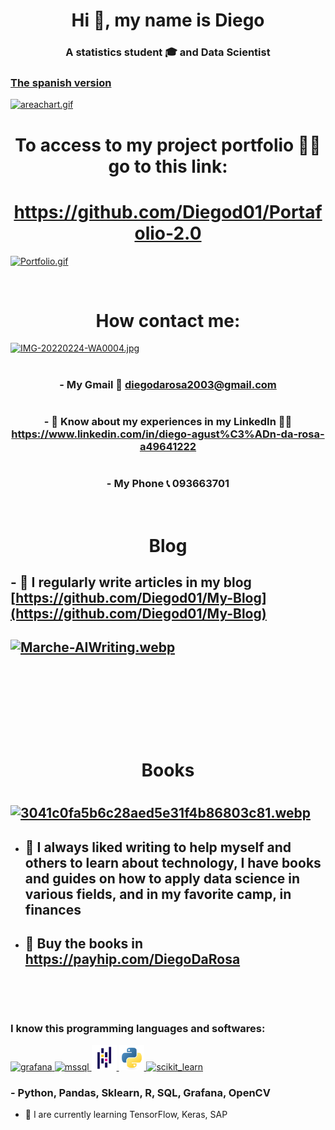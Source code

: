 
   <h1 align="center">Hi 👋, my name is Diego</h1>
   <h3 align="center">A statistics student  🎓 and Data Scientist</h3>

### [The spanish version](https://github.com/Diegod01/My-Blog/blob/main/Portfolio%20spanish%20version.md)

[![areachart.gif](https://i.postimg.cc/0QX3ZkMF/areachart.gif)](https://postimg.cc/cgYXLNcB) 


# <h1 align="center"> To access to my project portfolio 👨‍💻 go to this link:</h1>
# <h1 align="center"> https://github.com/Diegod01/Portafolio-2.0</h3>

[![Portfolio.gif](https://i.postimg.cc/FRm9qdXY/Portfolio.gif)](https://postimg.cc/R3s5J0Fm)




⠀⠀⠀⠀⠀⠀⠀
⠀⠀⠀⠀⠀⠀⠀
⠀⠀⠀⠀⠀⠀⠀
⠀⠀⠀⠀⠀⠀⠀




# <h1 align="center"> **How contact me:**</h1>
[![IMG-20220224-WA0004.jpg](https://i.postimg.cc/RVfvGQ5M/IMG-20220224-WA0004.jpg)](https://postimg.cc/QH8Ld7dP)

# <h3 align="center">-  My Gmail 📨 **diegodarosa2003@gmail.com**</h3>
# <h3 align="center">- 📄 Know about my experiences in my LinkedIn 👩‍💻 **https://www.linkedin.com/in/diego-agust%C3%ADn-da-rosa-a49641222**
# <h3 align="center">- My Phone 📞 **093663701**</h3>

⠀⠀⠀
⠀⠀⠀
⠀⠀⠀
⠀⠀⠀

#  <h1 align="center"> **Blog**</h1>
## - 📝 I regularly write articles in my blog [https://github.com/Diegod01/My-Blog](https://github.com/Diegod01/My-Blog)
## [![Marche-AIWriting.webp](https://i.postimg.cc/DZVm6ftx/Marche-AIWriting.webp)](https://postimg.cc/DWg2yhfG)
⠀⠀⠀
⠀⠀⠀


⠀⠀⠀⠀⠀⠀
⠀⠀⠀


⠀⠀⠀⠀⠀⠀



⠀⠀⠀⠀⠀⠀



#  <h1 align="center"> **Books**<h1/>

## [![3041c0fa5b6c28aed5e31f4b86803c81.webp](https://i.postimg.cc/2SbztRdM/3041c0fa5b6c28aed5e31f4b86803c81.webp)](https://postimg.cc/zyNZLQcF)
- ##  🌱  I always liked writing to help myself and others to learn about technology, I have books and guides on how to apply data science in various fields, and in my favorite camp, in finances
- ## 📖 Buy the books in https://payhip.com/DiegoDaRosa








⠀⠀⠀⠀⠀⠀





⠀⠀⠀⠀⠀⠀


<h3 align="left">I know this programming languages and softwares:</h3>
<p align="left"> <a href="https://grafana.com" target="_blank" rel="noreferrer"> <img src="https://www.vectorlogo.zone/logos/grafana/grafana-icon.svg" alt="grafana" width="40" height="40"/> </a> <a href="https://www.microsoft.com/en-us/sql-server" target="_blank" rel="noreferrer"> <img src="https://www.svgrepo.com/show/303229/microsoft-sql-server-logo.svg" alt="mssql" width="40" height="40"/> </a> <a href="https://pandas.pydata.org/" target="_blank" rel="noreferrer"> <img src="https://raw.githubusercontent.com/devicons/devicon/2ae2a900d2f041da66e950e4d48052658d850630/icons/pandas/pandas-original.svg" alt="pandas" width="40" height="40"/> </a> <a href="https://www.python.org" target="_blank" rel="noreferrer"> <img src="https://raw.githubusercontent.com/devicons/devicon/master/icons/python/python-original.svg" alt="python" width="40" height="40"/> </a> <a href="https://scikit-learn.org/" target="_blank" rel="noreferrer"> <img src="https://upload.wikimedia.org/wikipedia/commons/0/05/Scikit_learn_logo_small.svg" alt="scikit_learn" width="40" height="40"/> </a> </p>

### - Python, Pandas, Sklearn, R, SQL, Grafana, OpenCV

- 🌱   I are currently learning TensorFlow, Keras, SAP

